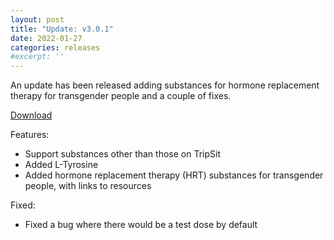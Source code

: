 ```yaml
---
layout: post
title: "Update: v3.0.1"
date: 2022-01-27
categories: releases
#excerpt: ''
---
```

An update has been released adding substances for hormone replacement therapy for transgender people and a couple of fixes.  

[Download](https://github.com/AlpyneDreams/ChemLog/releases/tag/v3.0.1-beta)

Features:
- Support substances other than those on TripSit
- Added L-Tyrosine
- Added hormone replacement therapy (HRT) substances for transgender people, with links to resources

Fixed:
- Fixed a bug where there would be a test dose by default
